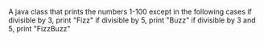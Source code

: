A java class that prints the numbers 1-100 except in the following cases
	if divisible by 3, print "Fizz"
	if divisible by 5, print "Buzz"
	if divisible by 3 and 5, print "FizzBuzz"